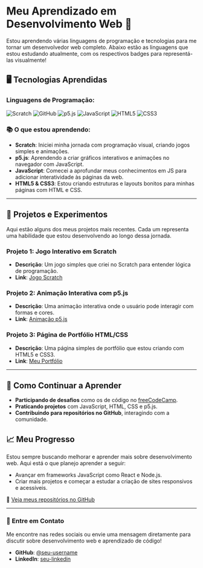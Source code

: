 # Meu Aprendizado em Desenvolvimento Web 🚀

Estou aprendendo várias linguagens de programação e tecnologias para me tornar um desenvolvedor web completo. Abaixo estão as linguagens que estou estudando atualmente, com os respectivos badges para representá-las visualmente!

## 🖥️ Tecnologias Aprendidas

### Linguagens de Programação:

![Scratch](https://img.shields.io/badge/Scratch-#FFB13B?style=for-the-badge&logo=scratch&logoColor=white)
![GitHub](https://img.shields.io/badge/GitHub-181717?style=for-the-badge&logo=github&logoColor=white)
![p5.js](https://img.shields.io/badge/p5.js-9A4E2A?style=for-the-badge&logo=p5.js&logoColor=white)
![JavaScript](https://img.shields.io/badge/JavaScript-F7DF1E?style=for-the-badge&logo=javascript&logoColor=black)
![HTML5](https://img.shields.io/badge/HTML5-E34F26?style=for-the-badge&logo=html5&logoColor=white)
![CSS3](https://img.shields.io/badge/CSS3-1572B6?style=for-the-badge&logo=css3&logoColor=white)

### 📚 O que estou aprendendo:

- **Scratch**: Iniciei minha jornada com programação visual, criando jogos simples e animações.
- **p5.js**: Aprendendo a criar gráficos interativos e animações no navegador com JavaScript.
- **JavaScript**: Comecei a aprofundar meus conhecimentos em JS para adicionar interatividade às páginas da web.
- **HTML5 & CSS3**: Estou criando estruturas e layouts bonitos para minhas páginas com HTML e CSS.

---

## 🚀 Projetos e Experimentos

Aqui estão alguns dos meus projetos mais recentes. Cada um representa uma habilidade que estou desenvolvendo ao longo dessa jornada.

### Projeto 1: **Jogo Interativo em Scratch**
- **Descrição**: Um jogo simples que criei no Scratch para entender lógica de programação.
- **Link**: [Jogo Scratch](https://scratch.mit.edu/projects/12345678/)

### Projeto 2: **Animação Interativa com p5.js**
- **Descrição**: Uma animação interativa onde o usuário pode interagir com formas e cores.
- **Link**: [Animação p5.js](https://editor.p5js.org/username/sketches/xyz)

### Projeto 3: **Página de Portfólio HTML/CSS**
- **Descrição**: Uma página simples de portfólio que estou criando com HTML5 e CSS3.
- **Link**: [Meu Portfólio](https://meu-portfolio.com)

---

## 🌱 Como Continuar a Aprender

- **Participando de desafios** como os de código no [freeCodeCamp](https://www.freecodecamp.org).
- **Praticando projetos** com JavaScript, HTML, CSS e p5.js.
- **Contribuindo para repositórios no GitHub**, interagindo com a comunidade.

## 📈 Meu Progresso

Estou sempre buscando melhorar e aprender mais sobre desenvolvimento web. Aqui está o que planejo aprender a seguir:

- Avançar em frameworks JavaScript como React e Node.js.
- Criar mais projetos e começar a estudar a criação de sites responsivos e acessíveis.
  
🔗 [Veja meus repositórios no GitHub](https://github.com/seu-username)

---

### 💬 Entre em Contato

Me encontre nas redes sociais ou envie uma mensagem diretamente para discutir sobre desenvolvimento web e aprendizado de código!

- **GitHub**: [@seu-username](https://github.com/seu-username)
- **LinkedIn**: [seu-linkedin](https://www.linkedin.com/in/seu-linkedin/)
